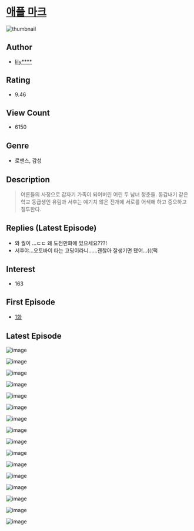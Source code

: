 # [애플 마크](https://comic.naver.com/bestChallenge/list?titleId=800385)
![thumbnail](https://image-comic.pstatic.net/user_contents_data/challenge_comic/2022/09/30/356114/thumbnail_202x1643cc2659e_89e3_4262_9bec_7ad0527bdab7_00000244.JPEG)

## Author
- [lily****](https://comic.naver.com/artistTitle?id=356114)

## Rating
- 9.46

## View Count
- 6150

## Genre
- 로맨스, 감성

## Description
> 어른들의 사정으로 갑자기 가족이 되어버린 어린 두 남녀 청춘들. 동갑내기 같은 학교 동급생인 유림과 서후는 얘기치 않은 전개에 서로를 어색해 하고 증오하고 질투한다.

## Replies (Latest Episode)
- 와 퀄이 ...ㄷㄷ 왜 도전만화에 있으세요???!
- 서후야…오토바이 타는 고딩이라니……괜찮아 잘생기면 됐어…(((퍽

## Interest
- 163

## First Episode
- [1화](https://comic.naver.com/bestChallenge/detail?titleId=800385&no=1)

## Latest Episode
![image](https://image-comic.pstatic.net/user_contents_data/challenge_comic/2022/09/30/356114/upload_7161625424558635363.jpeg)

![image](https://image-comic.pstatic.net/user_contents_data/challenge_comic/2022/09/30/356114/upload_7306300058652521781.jpeg)

![image](https://image-comic.pstatic.net/user_contents_data/challenge_comic/2022/09/30/356114/upload_7147828769748890423.jpeg)

![image](https://image-comic.pstatic.net/user_contents_data/challenge_comic/2022/09/30/356114/upload_7234576750576283750.jpeg)

![image](https://image-comic.pstatic.net/user_contents_data/challenge_comic/2022/09/30/356114/upload_7161111759357752883.jpeg)

![image](https://image-comic.pstatic.net/user_contents_data/challenge_comic/2022/09/30/356114/upload_3473176041204364080.jpeg)

![image](https://image-comic.pstatic.net/user_contents_data/challenge_comic/2022/09/30/356114/upload_7148448890834071654.jpeg)

![image](https://image-comic.pstatic.net/user_contents_data/challenge_comic/2022/09/30/356114/upload_7017278252447316019.jpeg)

![image](https://image-comic.pstatic.net/user_contents_data/challenge_comic/2022/09/30/356114/upload_7003486876189548855.jpeg)

![image](https://image-comic.pstatic.net/user_contents_data/challenge_comic/2022/09/30/356114/upload_7377799315548682086.jpeg)

![image](https://image-comic.pstatic.net/user_contents_data/challenge_comic/2022/09/30/356114/upload_7363773755471509561.jpeg)

![image](https://image-comic.pstatic.net/user_contents_data/challenge_comic/2022/09/30/356114/upload_4134974306182718769.jpeg)

![image](https://image-comic.pstatic.net/user_contents_data/challenge_comic/2022/09/30/356114/upload_3630807517214696548.jpeg)

![image](https://image-comic.pstatic.net/user_contents_data/challenge_comic/2022/09/30/356114/upload_4123437324010219063.jpeg)

![image](https://image-comic.pstatic.net/user_contents_data/challenge_comic/2022/09/30/356114/upload_3702856525492334897.jpeg)

![image](https://image-comic.pstatic.net/user_contents_data/challenge_comic/2022/09/30/356114/upload_7003490154021414454.jpeg)
